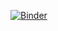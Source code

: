 [![Binder](https://mybinder.org/badge_logo.svg)](https://mybinder.org/v2/gh/deVinnnie/supernova-2020-04-18-game-of-life/master?filepath=game-of-life.ipynb)
